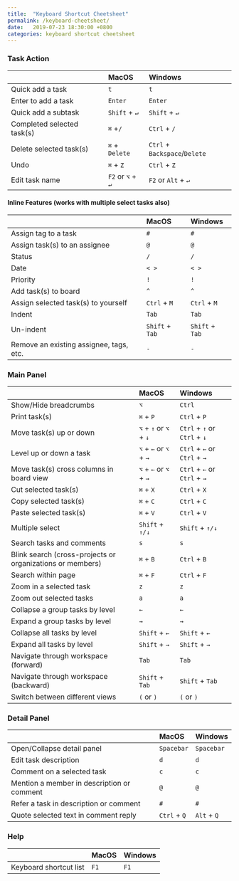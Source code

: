 ```yaml
---
title:  "Keyboard Shortcut Cheetsheet"
permalink: /keyboard-cheetsheet/
date:   2019-07-23 18:30:00 +0800
categories: keyboard shortcut cheetsheet
---
```

### Task Action

|    | MacOS   | Windows |
| :------ |:-----| :-----|
| Quick add a task | `t` | `t`|
| Enter to add a task | `Enter` | `Enter` |
| Quick add a subtask | `Shift` + `↵`  |  `Shift` + `↵`|
| Completed selected task(s) | `⌘` +`/` |  `Ctrl` + `/` |
| Delete selected task(s) | `⌘` + `Delete` | `Ctrl` + `Backspace`/`Delete`  |
| Undo | `⌘` + `Z` | `Ctrl` + `Z`  | 
| Edit task name | `F2` or `⌥` + `↵` | `F2` or `Alt` + `↵` |

#### Inline Features (works with multiple select tasks also) 

||MacOS|Windows|
|:------ |:-----| :-----|
|Assign tag to a task | `#` | `#` |
| Assign task(s) to an assignee | `@` | `@` |
| Status | `/` | `/` |
| Date | `< >` | `< >` |
| Priority | `!` | `!` |
| Add task(s) to board | `^` | `^` |
| Assign selected task(s) to yourself | `Ctrl` + `M` | `Ctrl` + `M` |
| Indent | `Tab` | `Tab`|
| Un-indent | `Shift` + `Tab` | `Shift` + `Tab` |
| Remove an existing assignee, tags, etc. | `-` | `-` |

### Main Panel

|    | MacOS   | Windows |
| :------ |:-----| :-----|
| Show/Hide breadcrumbs | `⌥` |  `Ctrl`|
| Print task(s) | `⌘` + `P` |  `Ctrl` + `P`|
| Move task(s) up or down | `⌥` + `↑` or `⌥` + `↓` | `Ctrl` + `↑` or `Ctrl` + `↓` |
| Level up or down a task | `⌥` + `←` or `⌥` + `→` | `Ctrl` + `←` or `Ctrl` + `→` |
| Move task(s) cross columns in board view | `⌥` + `←` or `⌥` + `→` | `Ctrl` + `←` or `Ctrl` + `→` |
| Cut selected task(s) | `⌘` + `X` | `Ctrl` + `X` |
| Copy selected task(s) | `⌘` + `C` | `Ctrl` + `C` |
| Paste selected task(s) | `⌘` + `V` | `Ctrl` + `V` |
| Multiple select | `Shift` + `↑/↓` | `Shift` + `↑/↓` |
| Search tasks and comments | `s` | `s` |
| Blink search (cross-projects or organizations or members) | `⌘` + `B` | `Ctrl` + `B` |
| Search within page | `⌘` + `F` | `Ctrl` + `F` |
| Zoom in a selected task | `z` | `z` |
| Zoom out selected tasks | `a` | `a` |
| Collapse a group tasks by level | `←` | `←` |
| Expand a group tasks by level | `→` | `→` |
| Collapse all tasks by level | `Shift` + `←` | `Shift` + `←` |
| Expand all tasks by level | `Shift` + `→` | `Shift` + `→` |
| Navigate through workspace (forward) | `Tab` | `Tab` |
| Navigate through workspace (backward) | `Shift` + `Tab` | `Shift` + `Tab` |
| Switch between different views | `(` or `)` |  `(` or `)`  |


### Detail Panel

|    | MacOS   | Windows |
| :------|:-----| :-----|
| Open/Collapse detail panel | `Spacebar` | `Spacebar` |
| Edit task description | `d` | `d` |
| Comment on a selected task | `c` | `c` |
| Mention a member in description or comment | `@` | `@` |
| Refer a task in description or comment | `#` | `#` |
| Quote selected text in comment reply | `Ctrl` + `Q` | `Alt` + `Q` |

### Help

|    | MacOS   | Windows |
| :------ |:-----| :-----|
| Keyboard shortcut list | `F1` | `F1` |